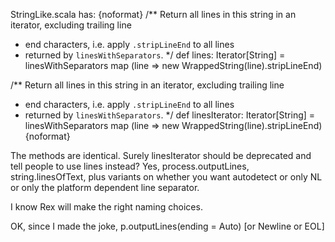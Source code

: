 StringLike.scala has:
{noformat}
  /** Return all lines in this string in an iterator, excluding trailing line
   *  end characters, i.e. apply `.stripLineEnd` to all lines
   *  returned by `linesWithSeparators`.
   */
  def lines: Iterator[String] = 
    linesWithSeparators map (line => new WrappedString(line).stripLineEnd)

  /** Return all lines in this string in an iterator, excluding trailing line
   *  end characters, i.e. apply `.stripLineEnd` to all lines
   *  returned by `linesWithSeparators`.
   */
  def linesIterator: Iterator[String] = 
    linesWithSeparators map (line => new WrappedString(line).stripLineEnd)
{noformat}

The methods are identical. Surely linesIterator should be deprecated and tell people to use lines instead?
Yes, process.outputLines, string.linesOfText, plus variants on whether you want autodetect or only NL or only the platform dependent line separator.

I know Rex will make the right naming choices.

OK, since I made the joke, p.outputLines(ending = Auto) [or Newline or EOL]
